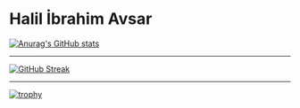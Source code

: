 # Halil İbrahim Avsar

[![Anurag's GitHub stats](https://github-readme-stats.vercel.app/api?username=halilibrahimavsar)](https://github.com/anuraghazra/github-readme-stats)

------
[![GitHub Streak](https://github-readme-streak-stats.herokuapp.com/?user=halilibrahimavsar)](https://git.io/streak-stats)

------
[![trophy](https://github-profile-trophy.vercel.app/halilibrahimavsarryo-ma)](https://github.com/ryo-ma/github-profile-trophy)
